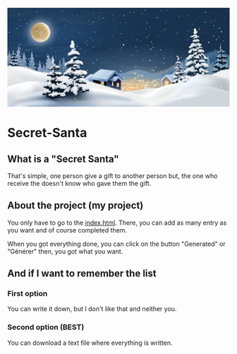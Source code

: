 ![A christmas image](https://github.com/NamelessProj/Secret-Santa/blob/main/img/Y.jpg)

# Secret-Santa

## What is a "Secret Santa"
That's simple, one person give a gift to another person but, the one who receive the doesn't know who gave them the gift.

## About the project (my project)
You only have to go to the [index.html](docs/index.html). There, you can add as many entry as you want and of course completed them.

When you got everything done, you can click on the button "Generated" or "Générer" then, you got what you want.

## And if I want to remember the list
### First option
You can write it down, but I don't like that and neither you.
### Second option (BEST)
You can download a text file where everything is written. 
